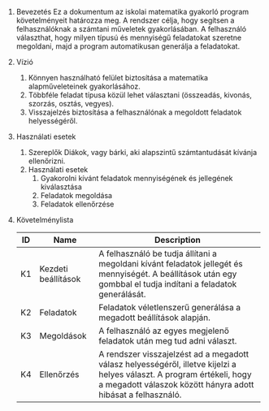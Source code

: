 1. Bevezetés
    Ez a dokumentum az iskolai matematika gyakorló program követelményeit határozza meg. A rendszer célja, hogy segítsen a felhasználóknak a számtani műveletek gyakorlásában. A felhasználó választhat, hogy milyen típusú és mennyiségű feladatokat szeretne megoldani, majd a program automatikusan generálja a feladatokat.

2. Vízió
    1. Könnyen használható felület biztosítása a matematika alapműveleteinek gyakorlásához.
    2. Többféle feladat típusa közül lehet választani (összeadás, kivonás, szorzás, osztás, vegyes).
    3. Visszajelzés biztosítása a felhasználónak a megoldott feladatok helyességéről.

3. Használati esetek
    1. Szereplők
        Diákok, vagy bárki, aki alapszintű számtantudását kívánja ellenőrizni.
    2. Használati esetek
        1. Gyakorolni kívánt feladatok mennyiségének és jellegének kiválasztása
        2. Feladatok megoldása
        3. Feladatok ellenőrzése

4. Követelménylista

    | ID | Name | Description |
    | -- | ---- | ----------- |
    | K1 | Kezdeti beállítások | A felhasználó be tudja állítani a megoldani kívánt feladatok jellegét és mennyiségét. A beállítások után egy gombbal el tudja indítani a feladatok generálását. |
    | K2 | Feladatok | Feladatok véletlenszerű generálása a megadott beállítások alapján. |
    | K3 | Megoldások | A felhasználó az egyes megjelenő feladatok után meg tud adni választ. |
    | K4 | Ellenőrzés | A rendszer visszajelzést ad a megadott válasz helyességéről, illetve kijelzi a helyes választ. A program értékeli, hogy a megadott válaszok között hányra adott hibásat a felhasználó. |